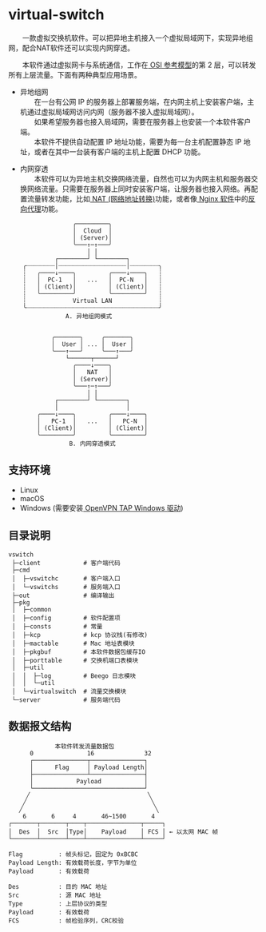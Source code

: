 # virtual-switch
&emsp;&emsp;一款虚拟交换机软件。可以把异地主机接入一个虚拟局域网下，实现异地组网，配合NAT软件还可以实现内网穿透。

&emsp;&emsp;本软件通过虚拟网卡与系统通信，工作在[ OSI 参考模型](https://cloud.tencent.com/developer/article/1870180)的第 2 层，可以转发所有上层流量。下面有两种典型应用场景。  
- 异地组网  
&emsp;&emsp;在一台有公网 IP 的服务器上部署服务端，在内网主机上安装客户端，主机通过虚拟局域网访问内网（服务器不接入虚拟局域网）。  
&emsp;&emsp;如果希望服务器也接入局域网，需要在服务器上也安装一个本软件客户端。  
&emsp;&emsp;本软件不提供自动配置 IP 地址功能，需要为每一台主机配置静态 IP 地址，或者在其中一台装有客户端的主机上配置 DHCP 功能。

- 内网穿透  
&emsp;&emsp;本软件可以为异地主机交换网络流量，自然也可以为内网主机和服务器交换网络流量。只需要在服务器上同时安装客户端，让服务器也接入网络。再配置流量转发功能，比如[ NAT (网络地址转换)](https://zh.wikipedia.org/wiki/%E7%BD%91%E7%BB%9C%E5%9C%B0%E5%9D%80%E8%BD%AC%E6%8D%A2)功能，或者像[ Nginx 软件](https://zh.wikipedia.org/wiki/Nginx)中的[反向代理](https://zh.wikipedia.org/wiki/%E5%8F%8D%E5%90%91%E4%BB%A3%E7%90%86)功能。

```text
                  ╭─────────╮
                  │  Cloud  │
                  │ (Server)│
                  ╰───↑─↑───╯
                      │ │
             ┌────────┘ └────────┐
    ╭┈┈┈┈┈┈┈┈│┈┈┈┈┈┈┈┈┈┈┈┈┈┈┈┈┈┈┈│┈┈┈┈┈┈┈┈╮
    ┊   ╭────↓────╮         ╭────↓────╮   ┊
    ┊   │  PC-1   │   ...   │  PC-N   │   ┊
    ┊   │ (Client)│         │ (Client)│   ┊
    ┊   ╰─────────╯         ╰─────────╯   ┊
    ┊             Virtual LAN             ┊
    ╰┈┈┈┈┈┈┈┈┈┈┈┈┈┈┈┈┈┈┈┈┈┈┈┈┈┈┈┈┈┈┈┈┈┈┈┈┈╯
                A. 异地组网模式


            ╭───────╮     ╭───────╮
            │  User │ ... │  User │
            ╰───↑───╯     ╰───↑───╯
                └──────┬──────┘
                  ╭────↓────╮
                  │   NAT   │
                  │ (Server)│
                  ╰───↑─↑───╯
                      │ │
             ┌────────┘ └────────┐
             │                   │
        ╭────↓────╮         ╭────↓────╮
        │   PC-1  │   ...   │   PC-N  │
        │ (Client)│         │ (Client)│
        ╰─────────╯         ╰─────────╯
                 B. 内网穿透模式
```

## 支持环境
- Linux
- macOS
- Windows (需要安装[ OpenVPN TAP Windows 驱动](https://build.openvpn.net/downloads/releases/latest/tap-windows-latest-stable.exe))

## 目录说明
```text
vswitch
 ├─client            # 客户端代码
 ├─cmd
 │  ├─vswitchc       # 客户端入口
 │  └─vswitchs       # 服务端入口
 ├─out               # 编译输出
 ├─pkg
 │  ├─common
 │  ├─config         # 软件配置项
 │  ├─consts         # 常量
 │  ├─kcp            # kcp 协议栈(有修改)
 │  ├─mactable       # Mac 地址表模块
 │  ├─pkgbuf         # 本软件数据包缓存IO
 │  ├─porttable      # 交换机端口表模块
 │  ├─util
 │  │  ├─log         # Beego 日志模块
 │  │  └─util
 │  └─virtualswitch  # 流量交换模块 
 └─server            # 服务端代码
```

## 数据报文结构
```text
             本软件转发流量数据包
      0               16              32
      ┌───────────────┬───────────────┐
      │      Flag     │ Payload Length│
      ├───────────────┴───────────────┤
      │            Payload            │
      └───────────────────────────────┘
     ╱                                 ╲
    ╱                                   ╲
   ╱                                     ╲
    6       6     4       46~1500       4 
┌───────┬───────┬────┬───────────────┬─────┐
│  Des  │  Src  │Type│    Payload    │ FCS │ ← 以太网 MAC 帧
└───────┴───────┴────┴───────────────┴─────┘

Flag          : 帧头标记，固定为 0xBCBC
Payload Length: 有效载荷长度，字节为单位
Payload       : 有效载荷

Des           : 目的 MAC 地址
Src           : 源 MAC 地址
Type          : 上层协议的类型
Payload       : 有效载荷
FCS           : 帧检验序列，CRC校验
```
